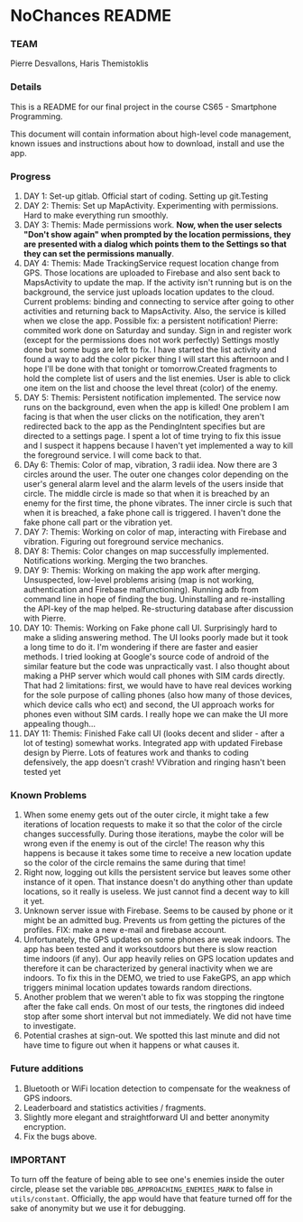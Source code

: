 # NoChances README

### TEAM
Pierre Desvallons, Haris Themistoklis

### Details
This is a README for our final project in the course CS65 - Smartphone Programming.

This document will contain information about high-level code management, known issues and instructions about how to download, install and use the app.

### Progress
1. DAY 1: Set-up gitlab. Official start of coding. Setting up git.Testing
2. DAY 2: Themis: Set up MapActivity. Experimenting with permissions. Hard to make everything run smoothly.
3. DAY 3: Themis: Made permissions work. **Now, when the user selects "Don't show again" when prompted by the location permissions, they are presented with a dialog which points them to the Settings so that they can set the permissions manually**.
4. DAY 4: Themis: Made TrackingService request location change from GPS. Those locations are uploaded to Firebase and also sent back to MapsActivity to update the map. If the activity isn't running but is on the background, the service just uploads location updates to the cloud. Current problems: binding and connecting to service after going to other activities and returning back to MapsActivity. Also, the service is killed when we close the app. Possible fix: a persistent notification! Pierre: commited work done on Saturday and sunday. Sign in and register work (except for the permissions does not work perfectly) Settings mostly done but some bugs are left to fix. I have started the list activity and found a way to add the color picker thing I will start this afternoon and I hope I'll be done with that tonight or tomorrow.Created fragments to hold the complete list of users and the list enemies. User is able to click one item on the list and choose the level threat (color) of the enemy.
5. DAY 5: Themis: Persistent notification implemented. The service now runs on the background, even when the app is killed! One problem I am facing is that when the user clicks on the notification, they aren't redirected back to the app as the PendingIntent specifies but are directed to a settings page. I spent a lot of time trying to fix this issue and I suspect it happens because I haven't yet implemented a way to kill the foreground service. I will come back to that.
6. DAy 6: Themis: Color of map, vibration, 3 radii idea. Now there are 3 circles around the user. The outer one changes color depending on the user's general alarm level and the alarm levels of the users inside that circle. The middle circle is made so that when it is breached by an enemy for the first time, the phone vibrates. The inner circle is such that when it is breached, a fake phone call is triggered. I haven't done the fake phone call part or the vibration yet.
7. DAY 7: Themis: Working on color of map, interacting with Firebase and vibration. Figuring out foreground service mechanics.
8. DAY 8: Themis: Color changes on map successfully implemented. Notifications working. Merging the two branches.
9. DAY 9: Themis: Working on making the app work after merging. Unsuspected, low-level problems arising (map is not working, authentication and Firebase malfunctioning). Running adb from command line in hope of finding the bug. Uninstalling and re-installing the API-key of the map helped. Re-structuring database after discussion with Pierre.
10. DAY 10: Themis: Working on Fake phone call UI. Surprisingly hard to make a sliding answering method. The UI looks poorly made but it took a long time to do it. I'm wondering if there are faster and easier methods. I tried looking at Google's source code of android of the similar feature but the code was unpractically vast. I also thought about making a PHP server which would call phones with SIM cards directly. That had 2 limitations: first, we would have to have real devices working for the sole purpose of calling phones (also how many of those devices, which device calls who ect) and second, the UI approach works for phones even without SIM cards. I really hope we can make the UI more appealing though...
11. DAY 11: Themis: Finished Fake call UI (looks decent and slider - after a lot of testing) somewhat works. Integrated app with updated Firebase design by Pierre. Lots of features work and thanks to coding defensively, the app doesn't crash! VVibration and ringing hasn't been tested yet


### Known Problems
1. When some enemy gets out of the outer circle, it might take a few iterations of location requests to make it so that the color of the circle changes successfully. During those iterations, maybe the color will be wrong even if the enemy is out of the circle! The reason why this happens is because it takes some time to receive a new location update so the color of the circle remains the same during that time!
2. Right now, logging out kills the persistent service but leaves some other instance of it open. That instance doesn't do anything other than update locations, so it really is useless. We just cannot find a decent way to kill it yet.
3. Unknown server issue with Firebase. Seems to be caused by phone or it might be an admitted bug. Prevents us from getting the pictures of the profiles. FIX: make a new e-mail and firebase account.
4. Unfortunately, the GPS updates on some phones are weak indoors. The app has been tested and it worksoutdoors but there is slow reaction time indoors (if any). Our app heavily relies on GPS location updates and therefore it can be characterized by general inactivity when we are indoors. To fix this in the DEMO, we tried to use FakeGPS, an app which triggers minimal location updates towards random directions.
5. Another problem that we weren't able to fix was stopping the ringtone after the fake call ends. On most of our tests, the ringtones did indeed stop after some short interval but not immediately. We did not have time to investigate.
6. Potential crashes at sign-out. We spotted this last minute and did not have time to figure out when it happens or what causes it.


### Future additions
1. Bluetooth or WiFi location detection to compensate for the weakness of GPS indoors.
2. Leaderboard and statistics activities / fragments.
3. Slightly more elegant and straightforward UI and better anonymity encryption.
4. Fix the bugs above.

### IMPORTANT
To turn off the feature of being able to see one's enemies inside the outer circle, please set the variable ``DBG_APPROACHING_ENEMIES_MARK`` to false in ``utils/constant``. Officially, the app would have that feature turned off for the sake of anonymity but we use it for debugging.

